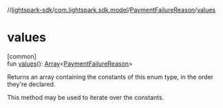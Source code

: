 //[lightspark-sdk](../../../index.md)/[com.lightspark.sdk.model](../index.md)/[PaymentFailureReason](index.md)/[values](values.md)

# values

[common]\
fun [values](values.md)(): [Array](https://kotlinlang.org/api/latest/jvm/stdlib/kotlin/-array/index.html)&lt;[PaymentFailureReason](index.md)&gt;

Returns an array containing the constants of this enum type, in the order they're declared.

This method may be used to iterate over the constants.
